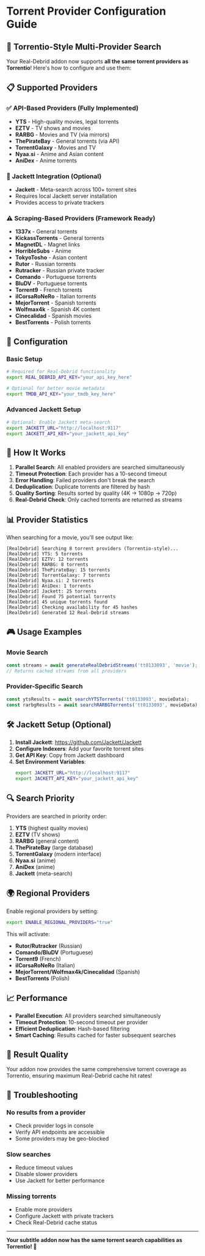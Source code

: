 # Torrent Provider Configuration Guide

## 🎯 **Torrentio-Style Multi-Provider Search**

Your Real-Debrid addon now supports **all the same torrent providers as Torrentio**! Here's how to configure and use them:

## 📋 **Supported Providers**

### ✅ **API-Based Providers (Fully Implemented)**
- **YTS** - High-quality movies, legal torrents
- **EZTV** - TV shows and movies
- **RARBG** - Movies and TV (via mirrors)
- **ThePirateBay** - General torrents (via API)
- **TorrentGalaxy** - Movies and TV
- **Nyaa.si** - Anime and Asian content
- **AniDex** - Anime torrents

### 🔧 **Jackett Integration (Optional)**
- **Jackett** - Meta-search across 100+ torrent sites
- Requires local Jackett server installation
- Provides access to private trackers

### ⚠️ **Scraping-Based Providers (Framework Ready)**
- **1337x** - General torrents
- **KickassTorrents** - General torrents
- **MagnetDL** - Magnet links
- **HorribleSubs** - Anime
- **TokyoTosho** - Asian content
- **Rutor** - Russian torrents
- **Rutracker** - Russian private tracker
- **Comando** - Portuguese torrents
- **BluDV** - Portuguese torrents
- **Torrent9** - French torrents
- **ilCorsaRoNeRo** - Italian torrents
- **MejorTorrent** - Spanish torrents
- **Wolfmax4k** - Spanish 4K content
- **Cinecalidad** - Spanish movies
- **BestTorrents** - Polish torrents

## 🔑 **Configuration**

### **Basic Setup**
```bash
# Required for Real-Debrid functionality
export REAL_DEBRID_API_KEY="your_api_key_here"

# Optional for better movie metadata
export TMDB_API_KEY="your_tmdb_key_here"
```

### **Advanced Jackett Setup**
```bash
# Optional: Enable Jackett meta-search
export JACKETT_URL="http://localhost:9117"
export JACKETT_API_KEY="your_jackett_api_key"
```

## 🚀 **How It Works**

1. **Parallel Search**: All enabled providers are searched simultaneously
2. **Timeout Protection**: Each provider has a 10-second timeout
3. **Error Handling**: Failed providers don't break the search
4. **Deduplication**: Duplicate torrents are filtered by hash
5. **Quality Sorting**: Results sorted by quality (4K → 1080p → 720p)
6. **Real-Debrid Check**: Only cached torrents are returned as streams

## 📊 **Provider Statistics**

When searching for a movie, you'll see output like:
```
[RealDebrid] Searching 8 torrent providers (Torrentio-style)...
[RealDebrid] YTS: 5 torrents
[RealDebrid] EZTV: 12 torrents
[RealDebrid] RARBG: 8 torrents
[RealDebrid] ThePirateBay: 15 torrents
[RealDebrid] TorrentGalaxy: 7 torrents
[RealDebrid] Nyaa.si: 2 torrents
[RealDebrid] AniDex: 1 torrents
[RealDebrid] Jackett: 25 torrents
[RealDebrid] Found 75 potential torrents
[RealDebrid] 45 unique torrents found
[RealDebrid] Checking availability for 45 hashes
[RealDebrid] Generated 12 Real-Debrid streams
```

## 🎮 **Usage Examples**

### **Movie Search**
```javascript
const streams = await generateRealDebridStreams('tt0133093', 'movie');
// Returns cached streams from all providers
```

### **Provider-Specific Search**
```javascript
const ytsResults = await searchYTSTorrents('tt0133093', movieData);
const rarbgResults = await searchRARBGTorrents('tt0133093', movieData);
```

## 🛠️ **Jackett Setup (Optional)**

1. **Install Jackett**: https://github.com/Jackett/Jackett
2. **Configure Indexers**: Add your favorite torrent sites
3. **Get API Key**: Copy from Jackett dashboard
4. **Set Environment Variables**:
   ```bash
   export JACKETT_URL="http://localhost:9117"
   export JACKETT_API_KEY="your_jackett_api_key"
   ```

## 🔍 **Search Priority**

Providers are searched in priority order:
1. **YTS** (highest quality movies)
2. **EZTV** (TV shows)
3. **RARBG** (general content)
4. **ThePirateBay** (large database)
5. **TorrentGalaxy** (modern interface)
6. **Nyaa.si** (anime)
7. **AniDex** (anime)
8. **Jackett** (meta-search)

## 🌍 **Regional Providers**

Enable regional providers by setting:
```bash
export ENABLE_REGIONAL_PROVIDERS="true"
```

This will activate:
- **Rutor/Rutracker** (Russian)
- **Comando/BluDV** (Portuguese)
- **Torrent9** (French)
- **ilCorsaRoNeRo** (Italian)
- **MejorTorrent/Wolfmax4k/Cinecalidad** (Spanish)
- **BestTorrents** (Polish)

## 📈 **Performance**

- **Parallel Execution**: All providers searched simultaneously
- **Timeout Protection**: 10-second timeout per provider
- **Efficient Deduplication**: Hash-based filtering
- **Smart Caching**: Results cached for faster subsequent searches

## 🎯 **Result Quality**

Your addon now provides the same comprehensive torrent coverage as Torrentio, ensuring maximum Real-Debrid cache hit rates!

## 🔧 **Troubleshooting**

### **No results from a provider**
- Check provider logs in console
- Verify API endpoints are accessible
- Some providers may be geo-blocked

### **Slow searches**
- Reduce timeout values
- Disable slower providers
- Use Jackett for better performance

### **Missing torrents**
- Enable more providers
- Configure Jackett with private trackers
- Check Real-Debrid cache status

---

**Your subtitle addon now has the same torrent search capabilities as Torrentio! 🎉**
